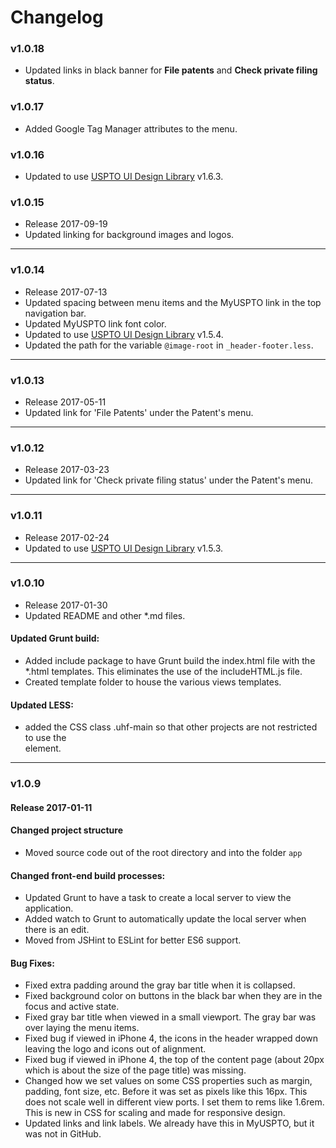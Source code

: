 Changelog
=========
### v1.0.18
* Updated links in black banner for **File patents** and **Check private filing status**.

### v1.0.17
* Added Google Tag Manager attributes to the menu.

### v1.0.16
* Updated to use [USPTO UI Design Library](http://uspto.github.io/designpatterns/index.html) v1.6.3.

### v1.0.15
* Release 2017-09-19
* Updated linking for background images and logos.

-----
### v1.0.14
* Release 2017-07-13
* Updated spacing between menu items and the MyUSPTO link in the top navigation bar.
* Updated MyUSPTO link font color.
* Updated to use [USPTO UI Design Library](http://uspto.github.io/designpatterns/index.html) v1.5.4.
* Updated the path for the variable `@image-root` in `_header-footer.less`.

-----
### v1.0.13
* Release 2017-05-11
* Updated link for 'File Patents' under the Patent's menu.

-----
### v1.0.12
* Release 2017-03-23
* Updated link for 'Check private filing status' under the Patent's menu.

-----
### v1.0.11
* Release 2017-02-24
* Updated to use [USPTO UI Design Library](http://uspto.github.io/designpatterns/index.html) v1.5.3.

-----
### v1.0.10 

* Release 2017-01-30
* Updated README and other *.md files.

#### Updated Grunt build:  
* Added include package to have Grunt build the index.html file with the *.html templates.  This eliminates the use of the includeHTML.js file.  
* Created template folder to house the various views templates.

#### Updated LESS: 
* added the CSS class .uhf-main so that other projects are not restricted to use the <main> element.

-----
### v1.0.9 

#### Release 2017-01-11
#### Changed project structure
* Moved source code out of the root directory and into the folder `app`


#### Changed front-end build processes:
* Updated Grunt to have a task to create a local server to view the application.
* Added watch to Grunt to automatically update the local server when there is an edit.
* Moved from JSHint to ESLint for better ES6 support.


#### Bug Fixes:
* Fixed extra padding around the gray bar title when it is collapsed.
* Fixed background color on buttons in the black bar when they are in the focus and active state.
* Fixed gray bar title when viewed in a small viewport.  The gray bar was over laying the menu items.
* Fixed bug if viewed in iPhone 4, the icons in the header wrapped down leaving the logo and icons out of alignment.
* Fixed bug if viewed in iPhone 4, the top of the content page (about 20px which is about the size of the page title) was missing.
* Changed how we set values on some CSS properties such as margin, padding, font size, etc.  Before it was set as pixels like this 16px.  This does not scale well in different view ports.  I set them to rems  like 1.6rem.  This is new in CSS for scaling and made for responsive design.
* Updated links and link labels.  We already have this in MyUSPTO, but it was not in GitHub.
